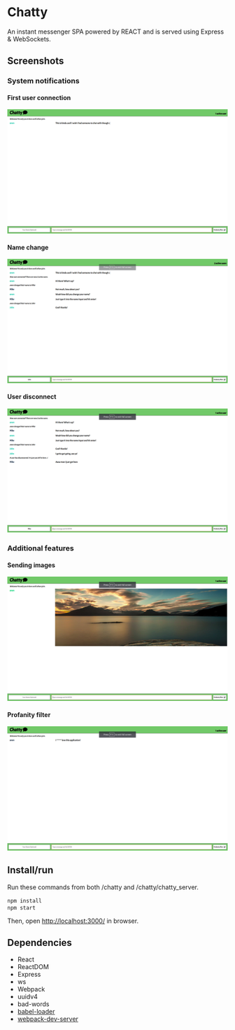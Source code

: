 # Chatty

An instant messenger SPA powered by REACT and is served using Express & WebSockets.

## Screenshots

### System notifications
#### First user connection
![First user](https://github.com/MikeEngerer/chatty/blob/master/screenshots/Screenshot%20from%202019-01-13%2020-44-48.png "First user")
#### Name change
![Name change](https://github.com/MikeEngerer/chatty/blob/master/screenshots/Screenshot%20from%202019-01-13%2020-48-06.png "Name change")
#### User disconnect
![User disconnect](https://github.com/MikeEngerer/chatty/blob/master/screenshots/Screenshot%20from%202019-01-13%2020-49-05.png "User disconnect")
### Additional features
#### Sending images
![Sending images](https://github.com/MikeEngerer/chatty/blob/master/screenshots/Screenshot%20from%202019-01-13%2020-53-34.png "Sending images")
#### Profanity filter
![Profanity filter](https://github.com/MikeEngerer/chatty/blob/master/screenshots/Screenshot%20from%202019-01-13%2020-50-50.png "Profanity filter")
## Install/run

Run these commands from both /chatty and /chatty/chatty_server.

```
npm install
npm start
```
Then, open <http://localhost:3000/> in browser.

## Dependencies

* React
* ReactDOM
* Express
* ws
* Webpack
* uuidv4
* bad-words
* [babel-loader](https://github.com/babel/babel-loader)
* [webpack-dev-server](https://github.com/webpack/webpack-dev-server)
